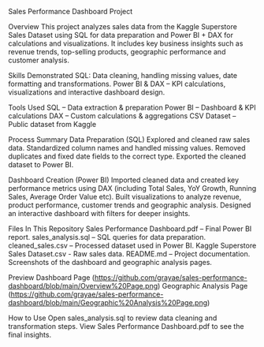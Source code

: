 Sales Performance Dashboard Project

Overview
This project analyzes sales data from the Kaggle Superstore Sales Dataset using SQL for data preparation and Power BI + DAX for calculations and visualizations. It includes key business insights such as revenue trends, top-selling products, geographic performance and customer analysis.

Skills Demonstrated
SQL: Data cleaning, handling missing values, date formatting and transformations.
Power BI & DAX – KPI calculations, visualizations and interactive dashboard design.

Tools Used
SQL – Data extraction & preparation
Power BI – Dashboard & KPI calculations
DAX – Custom calculations & aggregations
CSV Dataset – Public dataset from Kaggle

Process Summary
Data Preparation (SQL)
Explored and cleaned raw sales data.
Standardized column names and handled missing values.
Removed duplicates and fixed date fields to the correct type.
Exported the cleaned dataset to Power BI.

Dashboard Creation (Power BI)
Imported cleaned data and created key performance metrics using DAX (including Total Sales, YoY Growth, Running Sales, Average Order Value etc).
Built visualizations to analyze revenue, product performance, customer trends and geographic analysis.
Designed an interactive dashboard with filters for deeper insights.

Files In This Repository
Sales Performance Dashboard.pdf – Final Power BI report.
sales_analysis.sql – SQL queries for data preparation.
cleaned_sales.csv – Processed dataset used in Power BI.
Kaggle Superstore Sales Dataset.csv - Raw sales data.
README.md – Project documentation.
Screenshots of the dashboard and geographic analysis pages.

Preview 
Dashboard Page (https://github.com/grayae/sales-performance-dashboard/blob/main/Overview%20Page.png)
Geographic Analysis Page (https://github.com/grayae/sales-performance-dashboard/blob/main/Geographic%20Analysis%20Page.png)

How to Use
Open sales_analysis.sql to review data cleaning and transformation steps.
View Sales Performance Dashboard.pdf to see the final insights.